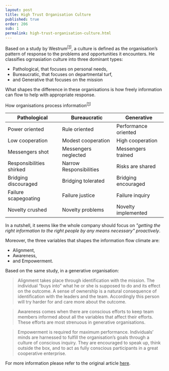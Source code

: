 ```yaml
---
layout: post
title: High Trust Organisation Culture
published: true
order: 206
sub: 1
permalink: high-trust-organisation-culture.html
---
```


Based on a study by Westrum<sup>[[1]]</sup>, a culture is defined as the organisation’s pattern of response to the problems and opportunities it encounters. He classifies ogrnasiation culture into three dominant types:

- Pathological, that focuses on personal needs,
- Bureaucratic, that focuses on departmental turf,
- and Generative that focuses on the mission

What shapes the difference in these organisations is how freely information can flow to help with appropriate response.

How organisations process information<sup>[[1]]</sup>

| Pathological             | Bureaucratic            | Generative           |
|--------------------------|-------------------------|----------------------|
| Power oriented           | Rule oriented           | Performance oriented |
| Low cooperation          | Modest cooperation      | High cooperation     |
| Messengers shot          | Messengers neglected    | Messengers trained   |
| Responsibilities shirked | Narrow Responsibilities | Risks are shared     |
| Bridging discouraged     | Bridging tolerated      | Bridging encouraged  |
| Failure scapegoating     | Failure justice         | Failure inquiry      |
| Novelty crushed          | Novelty problems        | Novelty implemented  |

In a nutshell, it seems like the whole company should focus on *"getting the right information to the right people by any means necessary" proactively*.

Moreover, the three variables that shapes the information flow climate are:
- Alignment,
- Awareness,
- and Empowerment.

Based on the same study, in a generative organisation:

> Alignment takes place through identification with the mission. The individual “buys into” what he or she is supposed to do and its effect on the outcome. A sense of ownership is a natural consequence of identification with the leaders and the team. Accordingly this person will try harder for and care more about the outcome.

> Awareness comes when there are conscious efforts to keep team members informed about all the variables that affect their efforts. These efforts are most strenuous in generative organisations.

> Empowerment is required for maximum performance. Individuals’ minds are harnessed to fulfill the organisation’s goals through a culture of conscious inquiry. They are encouraged to speak up, think outside the box, and to act as fully conscious participants in a great cooperative enterprise. 

For more information please refer to the original article [here][1].

[1]: http://qualitysafety.bmj.com/content/13/suppl_2/ii22